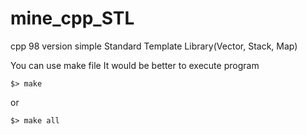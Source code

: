 # mine_cpp_STL
cpp 98 version simple Standard Template Library(Vector, Stack, Map)

You can use make file 
It would be better to execute program
```
$> make 
```
or
```
$> make all
```
